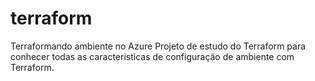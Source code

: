 # terraform
Terraformando ambiente no Azure
Projeto de estudo do Terraform para conhecer todas as caracteristicas de configuração de ambiente com Terraform.
